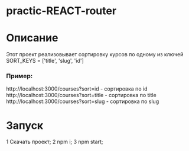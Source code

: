 # practic-REACT-router 

# Описание 
Этот проект реализовывает сортировку курсов по одному из ключей SORT_KEYS = ['title', 'slug', 'id'] 
### Пример:
http://localhost:3000/courses?sort=id - сортировка по id
http://localhost:3000/courses?sort=title - сортировка по title
http://localhost:3000/courses?sort=slug - сортировка по slug
# Запуск
1 Скачать проект;
2 npm i;
3 npm start;

